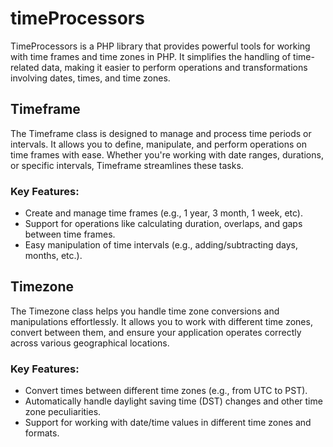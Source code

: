 # timeProcessors
TimeProcessors is a PHP library that provides powerful tools for working with time frames and time zones in PHP. 
It simplifies the handling of time-related data, making it easier to perform operations and transformations involving dates, 
times, and time zones.

## Timeframe
The Timeframe class is designed to manage and process time periods or intervals. 
It allows you to define, manipulate, and perform operations on time frames with ease. 
Whether you're working with date ranges, durations, or specific intervals, Timeframe streamlines these tasks.

### Key Features:
* Create and manage time frames (e.g., 1 year, 3 month, 1 week, etc).
* Support for operations like calculating duration, overlaps, and gaps between time frames.
* Easy manipulation of time intervals (e.g., adding/subtracting days, months, etc.).

## Timezone
The Timezone class helps you handle time zone conversions and manipulations effortlessly. It allows you to work with different time zones, 
convert between them, and ensure your application operates correctly across various geographical locations.

### Key Features:
* Convert times between different time zones (e.g., from UTC to PST).
* Automatically handle daylight saving time (DST) changes and other time zone peculiarities.
* Support for working with date/time values in different time zones and formats.
